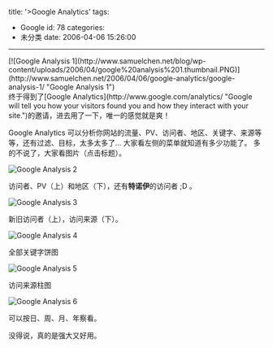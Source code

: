 title: '>Google Analytics'
tags:
  - Google
id: 78
categories:
  - 未分类
date: 2006-04-06 15:26:00
---

><!-- keep -->
<div style="float: left; margin-right: 10px">[![Google Analysis 1](http://www.samuelchen.net/blog/wp-content/uploads/2006/04/google%20analysis%201.thumbnail.PNG)](http://www.samuelchen.net/2006/04/06/google-analytics/google-analysis-1/ "Google Analysis 1")</div>
终于得到了[Google Analytics](http://www.google.com/analytics/ "Google will tell you how your visitors found you and how they interact with your site.")的邀请，进去用了一下，唯一的感觉就是爽！

Google Analytics 可以分析你网站的流量、PV、访问者、地区、关键字、来源等等，还有过滤、目标，太多太多了... 大家看左侧的菜单就知道有多少功能了。
多的不说了，大家看图片（点击标题）。

![Google Analysis 2](http://www.samuelchen.net/blog/wp-content/uploads/2006/04/google%20analysis%202.PNG)

访问者、PV（上）和地区（下），还有**特诺伊**的访问者 ;D 。

![Google Analysis 3](http://www.samuelchen.net/blog/wp-content/uploads/2006/04/google%20analysis%203.PNG)

新旧访问者（上），访问来源（下）。

![Google Analysis 4](http://www.samuelchen.net/blog/wp-content/uploads/2006/04/google%20analysis%204.PNG)

全部关键字饼图

![Google Analysis 5](http://www.samuelchen.net/blog/wp-content/uploads/2006/04/google%20analysis%205.PNG)

访问来源柱图

![Google Analysis 6](http://www.samuelchen.net/blog/wp-content/uploads/2006/04/google%20analysis%206.PNG)

可以按日、周、月、年察看。

没得说，真的是强大又好用。